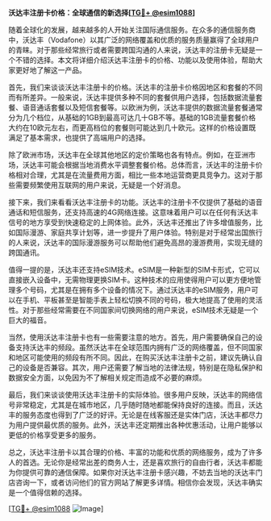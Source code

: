**沃达丰注册卡价格：全球通信的新选择[[TG💪+ @esim1088](https://t.me/s/esim1088)]**

随着全球化的发展，越来越多的人开始关注国际通信服务。在众多的通信服务商中，沃达丰（Vodafone）以其广泛的网络覆盖和优质的服务质量赢得了全球用户的青睐。对于那些经常旅行或者需要跨国沟通的人来说，沃达丰的注册卡无疑是一个不错的选择。本文将详细介绍沃达丰注册卡的价格、功能以及使用体验，帮助大家更好地了解这一产品。

首先，我们来谈谈沃达丰注册卡的价格。沃达丰的注册卡价格因地区和套餐的不同而有所差异。一般来说，沃达丰提供多种不同的套餐供用户选择，包括数据流量套餐、语音通话套餐以及短信套餐等。以欧洲为例，沃达丰提供的数据流量套餐通常分为几个档位，从基础的1GB到最高可达几十GB不等。基础的1GB流量套餐价格大约在10欧元左右，而更高档位的套餐则可能达到几十欧元。这样的价格设置既满足了基本需求，也提供了高端用户的选择。

除了欧洲市场，沃达丰在全球其他地区的定价策略也各有特点。例如，在亚洲市场，沃达丰可能会根据当地消费水平调整套餐价格。总体而言，沃达丰的注册卡价格相对合理，尤其是在流量费用方面，相比一些本地运营商更具竞争力。这对于那些需要频繁使用互联网的用户来说，无疑是一个好消息。

接下来，我们来看看沃达丰注册卡的功能。沃达丰的注册卡不仅提供了基础的语音通话和短信服务，还支持高速的4G网络连接。这意味着用户可以在任何有沃达丰信号的地方享受到快速稳定的上网体验。此外，沃达丰还推出了许多增值服务，比如国际漫游、家庭共享计划等，进一步提升了用户体验。特别是对于经常出国旅行的人来说，沃达丰的国际漫游服务可以帮助他们避免高昂的漫游费用，实现无缝的跨国通讯。

值得一提的是，沃达丰还支持eSIM技术。eSIM是一种新型的SIM卡形式，它可以直接嵌入设备中，无需物理更换SIM卡。这种技术的应用使得用户可以更方便地管理多个号码，尤其是在拥有多个设备的情况下。通过沃达丰的eSIM服务，用户可以在手机、平板甚至是智能手表上轻松切换不同的号码，极大地提高了使用的灵活性。对于那些经常需要在不同国家间切换网络的用户来说，eSIM技术无疑是一个巨大的福音。

当然，使用沃达丰注册卡也有一些需要注意的地方。首先，用户需要确保自己的设备支持沃达丰的频段。虽然沃达丰在全球范围内拥有广泛的网络覆盖，但不同国家和地区可能使用的频段有所不同。因此，在购买沃达丰注册卡之前，建议先确认自己的设备是否兼容。其次，用户还需要了解当地的法律法规，特别是在隐私保护和数据安全方面，以免因为不了解相关规定而造成不必要的麻烦。

最后，我们来谈谈使用沃达丰注册卡的实际体验。很多用户反映，沃达丰的网络信号非常稳定，尤其是在城市地区，几乎随时随地都能保持良好的连接。而且，沃达丰的服务态度也得到了广泛的好评。无论是在线客服还是实体门店，沃达丰都尽力为用户提供最优质的服务。此外，沃达丰还定期推出各种优惠活动，让用户能够以更低的价格享受更多的服务。

总之，沃达丰注册卡以其合理的价格、丰富的功能和优质的网络服务，成为了许多人的首选。无论你是经常出差的商务人士，还是喜欢旅行的自由行者，沃达丰都能为你提供可靠的通信保障。如果你对沃达丰注册卡感兴趣，不妨去当地的沃达丰门店咨询一下，或者访问他们的官方网站了解更多详情。相信你会发现，沃达丰确实是一个值得信赖的选择。

[[TG💪+ @esim1088](https://t.me/s/esim1088) ![Image](https://i.postimg.cc/4NQfJmqS/Snipaste-2025-05-13-00-14-12.png)]
